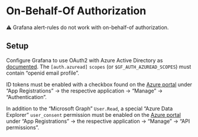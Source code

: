 # On-Behalf-Of Authorization

⚠️ Grafana alert-rules do not work with on-behalf-of authorization.


## Setup

Configure Grafana to use OAuth2 with Azure Active Directory as [documented](https://grafana.com/docs/grafana/latest/auth/azuread/). The `[auth.azuread]` `scopes` (or `$GF_AUTH_AZUREAD_SCOPES`) must contain “openid email profile”.

ID tokens must be enabled with a checkbox found on the [Azure portal](https://portal.azure.com/) under “App Registrations” → the respective application → “Manage” → “Authentication”.

In addition to the “Microsoft Graph” `User.Read`, a special “Azure Data Explorer” `user_consent` permission must be enabled on the [Azure portal](https://portal.azure.com/)  under “App Registrations” → the respective application → “Manage” → “API permissions”.
